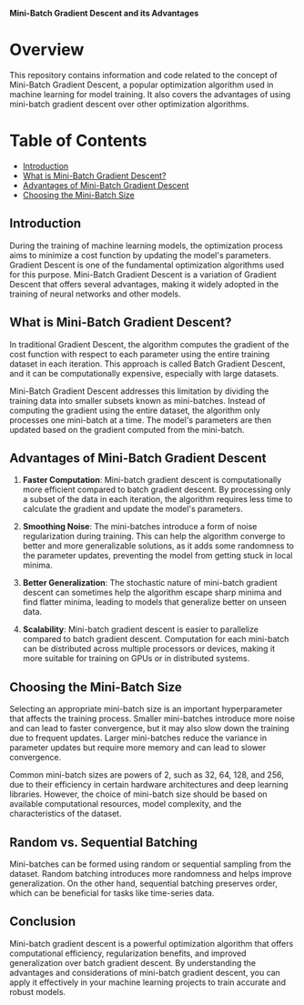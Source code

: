 **Mini-Batch Gradient Descent and its Advantages**

# Overview

This repository contains information and code related to the concept of Mini-Batch Gradient Descent, a popular optimization algorithm used in machine learning for model training. It also covers the advantages of using mini-batch gradient descent over other optimization algorithms.

# Table of Contents

- [Introduction](#introduction)
- [What is Mini-Batch Gradient Descent?](#what-is-mini-batch-gradient-descent)
- [Advantages of Mini-Batch Gradient Descent](#advantages-of-mini-batch-gradient-descent)
- [Choosing the Mini-Batch Size](#choosing-the-mini-batch-size)

## Introduction

During the training of machine learning models, the optimization process aims to minimize a cost function by updating the model's parameters. Gradient Descent is one of the fundamental optimization algorithms used for this purpose. Mini-Batch Gradient Descent is a variation of Gradient Descent that offers several advantages, making it widely adopted in the training of neural networks and other models.

## What is Mini-Batch Gradient Descent?

In traditional Gradient Descent, the algorithm computes the gradient of the cost function with respect to each parameter using the entire training dataset in each iteration. This approach is called Batch Gradient Descent, and it can be computationally expensive, especially with large datasets.

Mini-Batch Gradient Descent addresses this limitation by dividing the training data into smaller subsets known as mini-batches. Instead of computing the gradient using the entire dataset, the algorithm only processes one mini-batch at a time. The model's parameters are then updated based on the gradient computed from the mini-batch.

## Advantages of Mini-Batch Gradient Descent

1. **Faster Computation**: Mini-batch gradient descent is computationally more efficient compared to batch gradient descent. By processing only a subset of the data in each iteration, the algorithm requires less time to calculate the gradient and update the model's parameters.

2. **Smoothing Noise**: The mini-batches introduce a form of noise regularization during training. This can help the algorithm converge to better and more generalizable solutions, as it adds some randomness to the parameter updates, preventing the model from getting stuck in local minima.

3. **Better Generalization**: The stochastic nature of mini-batch gradient descent can sometimes help the algorithm escape sharp minima and find flatter minima, leading to models that generalize better on unseen data.

4. **Scalability**: Mini-batch gradient descent is easier to parallelize compared to batch gradient descent. Computation for each mini-batch can be distributed across multiple processors or devices, making it more suitable for training on GPUs or in distributed systems.

## Choosing the Mini-Batch Size

Selecting an appropriate mini-batch size is an important hyperparameter that affects the training process. Smaller mini-batches introduce more noise and can lead to faster convergence, but it may also slow down the training due to frequent updates. Larger mini-batches reduce the variance in parameter updates but require more memory and can lead to slower convergence.

Common mini-batch sizes are powers of 2, such as 32, 64, 128, and 256, due to their efficiency in certain hardware architectures and deep learning libraries. However, the choice of mini-batch size should be based on available computational resources, model complexity, and the characteristics of the dataset.

## Random vs. Sequential Batching
Mini-batches can be formed using random or sequential sampling from the dataset. Random batching introduces more randomness and helps improve generalization. On the other hand, sequential batching preserves order, which can be beneficial for tasks like time-series data.

## Conclusion

Mini-batch gradient descent is a powerful optimization algorithm that offers computational efficiency, regularization benefits, and improved generalization over batch gradient descent. By understanding the advantages and considerations of mini-batch gradient descent, you can apply it effectively in your machine learning projects to train accurate and robust models.
